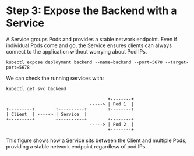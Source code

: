 # Step 3: Expose the Backend with a Service


A Service groups Pods and provides a stable network endpoint. Even if individual Pods come and go, the Service ensures clients can always connect to the application without worrying about Pod IPs.

```
kubectl expose deployment backend --name=backend --port=5678 --target-port=5678
```

We can check the running services with:
```
kubectl get svc backend
```

```
                                       +--------+
                                -----> | Pod 1  |
+---------+        +----------+        +--------+
| Client  | -----> | Service  |
+---------+        +----------+        +--------+
                                -----> | Pod 2  |
                                       +--------+
```

This figure shows how a Service sits between the Client and multiple Pods, providing a stable network endpoint regardless of pod IPs.